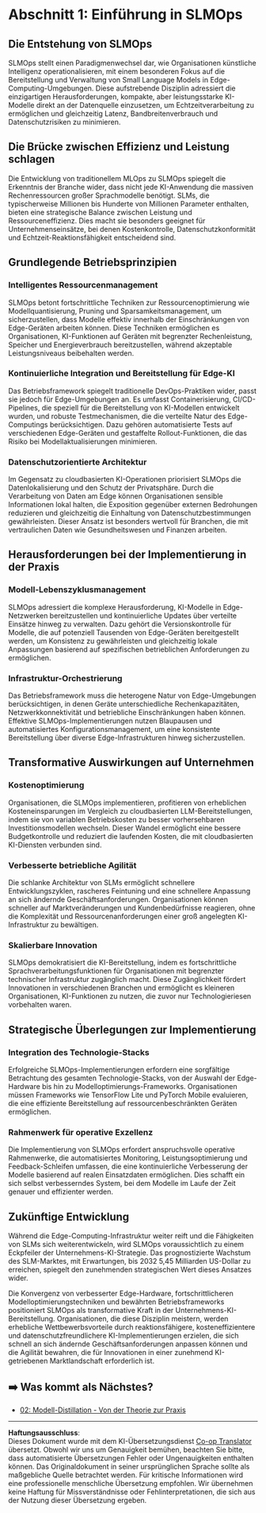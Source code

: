 <!--
CO_OP_TRANSLATOR_METADATA:
{
  "original_hash": "3d1708c413d3ea9ffcfb6f73ade3a07b",
  "translation_date": "2025-09-17T13:37:23+00:00",
  "source_file": "Module05/01.IntroduceSLMOps.md",
  "language_code": "de"
}
-->
# Abschnitt 1: Einführung in SLMOps

## Die Entstehung von SLMOps

SLMOps stellt einen Paradigmenwechsel dar, wie Organisationen künstliche Intelligenz operationalisieren, mit einem besonderen Fokus auf die Bereitstellung und Verwaltung von Small Language Models in Edge-Computing-Umgebungen. Diese aufstrebende Disziplin adressiert die einzigartigen Herausforderungen, kompakte, aber leistungsstarke KI-Modelle direkt an der Datenquelle einzusetzen, um Echtzeitverarbeitung zu ermöglichen und gleichzeitig Latenz, Bandbreitenverbrauch und Datenschutzrisiken zu minimieren.

## Die Brücke zwischen Effizienz und Leistung schlagen

Die Entwicklung von traditionellem MLOps zu SLMOps spiegelt die Erkenntnis der Branche wider, dass nicht jede KI-Anwendung die massiven Rechenressourcen großer Sprachmodelle benötigt. SLMs, die typischerweise Millionen bis Hunderte von Millionen Parameter enthalten, bieten eine strategische Balance zwischen Leistung und Ressourceneffizienz. Dies macht sie besonders geeignet für Unternehmenseinsätze, bei denen Kostenkontrolle, Datenschutzkonformität und Echtzeit-Reaktionsfähigkeit entscheidend sind.

## Grundlegende Betriebsprinzipien

### Intelligentes Ressourcenmanagement

SLMOps betont fortschrittliche Techniken zur Ressourcenoptimierung wie Modellquantisierung, Pruning und Sparsamkeitsmanagement, um sicherzustellen, dass Modelle effektiv innerhalb der Einschränkungen von Edge-Geräten arbeiten können. Diese Techniken ermöglichen es Organisationen, KI-Funktionen auf Geräten mit begrenzter Rechenleistung, Speicher und Energieverbrauch bereitzustellen, während akzeptable Leistungsniveaus beibehalten werden.

### Kontinuierliche Integration und Bereitstellung für Edge-KI

Das Betriebsframework spiegelt traditionelle DevOps-Praktiken wider, passt sie jedoch für Edge-Umgebungen an. Es umfasst Containerisierung, CI/CD-Pipelines, die speziell für die Bereitstellung von KI-Modellen entwickelt wurden, und robuste Testmechanismen, die die verteilte Natur des Edge-Computings berücksichtigen. Dazu gehören automatisierte Tests auf verschiedenen Edge-Geräten und gestaffelte Rollout-Funktionen, die das Risiko bei Modellaktualisierungen minimieren.

### Datenschutzorientierte Architektur

Im Gegensatz zu cloudbasierten KI-Operationen priorisiert SLMOps die Datenlokalisierung und den Schutz der Privatsphäre. Durch die Verarbeitung von Daten am Edge können Organisationen sensible Informationen lokal halten, die Exposition gegenüber externen Bedrohungen reduzieren und gleichzeitig die Einhaltung von Datenschutzbestimmungen gewährleisten. Dieser Ansatz ist besonders wertvoll für Branchen, die mit vertraulichen Daten wie Gesundheitswesen und Finanzen arbeiten.

## Herausforderungen bei der Implementierung in der Praxis

### Modell-Lebenszyklusmanagement

SLMOps adressiert die komplexe Herausforderung, KI-Modelle in Edge-Netzwerken bereitzustellen und kontinuierliche Updates über verteilte Einsätze hinweg zu verwalten. Dazu gehört die Versionskontrolle für Modelle, die auf potenziell Tausenden von Edge-Geräten bereitgestellt werden, um Konsistenz zu gewährleisten und gleichzeitig lokale Anpassungen basierend auf spezifischen betrieblichen Anforderungen zu ermöglichen.

### Infrastruktur-Orchestrierung

Das Betriebsframework muss die heterogene Natur von Edge-Umgebungen berücksichtigen, in denen Geräte unterschiedliche Rechenkapazitäten, Netzwerkkonnektivität und betriebliche Einschränkungen haben können. Effektive SLMOps-Implementierungen nutzen Blaupausen und automatisiertes Konfigurationsmanagement, um eine konsistente Bereitstellung über diverse Edge-Infrastrukturen hinweg sicherzustellen.

## Transformative Auswirkungen auf Unternehmen

### Kostenoptimierung

Organisationen, die SLMOps implementieren, profitieren von erheblichen Kosteneinsparungen im Vergleich zu cloudbasierten LLM-Bereitstellungen, indem sie von variablen Betriebskosten zu besser vorhersehbaren Investitionsmodellen wechseln. Dieser Wandel ermöglicht eine bessere Budgetkontrolle und reduziert die laufenden Kosten, die mit cloudbasierten KI-Diensten verbunden sind.

### Verbesserte betriebliche Agilität

Die schlanke Architektur von SLMs ermöglicht schnellere Entwicklungszyklen, rascheres Feintuning und eine schnellere Anpassung an sich ändernde Geschäftsanforderungen. Organisationen können schneller auf Marktveränderungen und Kundenbedürfnisse reagieren, ohne die Komplexität und Ressourcenanforderungen einer groß angelegten KI-Infrastruktur zu bewältigen.

### Skalierbare Innovation

SLMOps demokratisiert die KI-Bereitstellung, indem es fortschrittliche Sprachverarbeitungsfunktionen für Organisationen mit begrenzter technischer Infrastruktur zugänglich macht. Diese Zugänglichkeit fördert Innovationen in verschiedenen Branchen und ermöglicht es kleineren Organisationen, KI-Funktionen zu nutzen, die zuvor nur Technologieriesen vorbehalten waren.

## Strategische Überlegungen zur Implementierung

### Integration des Technologie-Stacks

Erfolgreiche SLMOps-Implementierungen erfordern eine sorgfältige Betrachtung des gesamten Technologie-Stacks, von der Auswahl der Edge-Hardware bis hin zu Modelloptimierungs-Frameworks. Organisationen müssen Frameworks wie TensorFlow Lite und PyTorch Mobile evaluieren, die eine effiziente Bereitstellung auf ressourcenbeschränkten Geräten ermöglichen.

### Rahmenwerk für operative Exzellenz

Die Implementierung von SLMOps erfordert anspruchsvolle operative Rahmenwerke, die automatisiertes Monitoring, Leistungsoptimierung und Feedback-Schleifen umfassen, die eine kontinuierliche Verbesserung der Modelle basierend auf realen Einsatzdaten ermöglichen. Dies schafft ein sich selbst verbesserndes System, bei dem Modelle im Laufe der Zeit genauer und effizienter werden.

## Zukünftige Entwicklung

Während die Edge-Computing-Infrastruktur weiter reift und die Fähigkeiten von SLMs sich weiterentwickeln, wird SLMOps voraussichtlich zu einem Eckpfeiler der Unternehmens-KI-Strategie. Das prognostizierte Wachstum des SLM-Marktes, mit Erwartungen, bis 2032 5,45 Milliarden US-Dollar zu erreichen, spiegelt den zunehmenden strategischen Wert dieses Ansatzes wider.

Die Konvergenz von verbesserter Edge-Hardware, fortschrittlicheren Modelloptimierungstechniken und bewährten Betriebsframeworks positioniert SLMOps als transformative Kraft in der Unternehmens-KI-Bereitstellung. Organisationen, die diese Disziplin meistern, werden erhebliche Wettbewerbsvorteile durch reaktionsfähigere, kosteneffizientere und datenschutzfreundlichere KI-Implementierungen erzielen, die sich schnell an sich ändernde Geschäftsanforderungen anpassen können und die Agilität bewahren, die für Innovationen in einer zunehmend KI-getriebenen Marktlandschaft erforderlich ist.

## ➡️ Was kommt als Nächstes?

- [02: Modell-Distillation - Von der Theorie zur Praxis](./02.SLMOps-Distillation.md)

---

**Haftungsausschluss**:  
Dieses Dokument wurde mit dem KI-Übersetzungsdienst [Co-op Translator](https://github.com/Azure/co-op-translator) übersetzt. Obwohl wir uns um Genauigkeit bemühen, beachten Sie bitte, dass automatisierte Übersetzungen Fehler oder Ungenauigkeiten enthalten können. Das Originaldokument in seiner ursprünglichen Sprache sollte als maßgebliche Quelle betrachtet werden. Für kritische Informationen wird eine professionelle menschliche Übersetzung empfohlen. Wir übernehmen keine Haftung für Missverständnisse oder Fehlinterpretationen, die sich aus der Nutzung dieser Übersetzung ergeben.